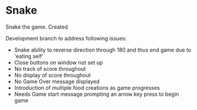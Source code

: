# Snake
Snake the game. Created 

Development branch to address following issues:

- Snake ability to reverse direction through 180 and thus end game due to 'eating self'
- Close buttons on window not set up
- No track of score throughout
- No display of score throughout
- No Game Over message displayed
- Introduction of multiple food creations as game progresses
- Needs Game start message prompting an arrow key press to begin game
